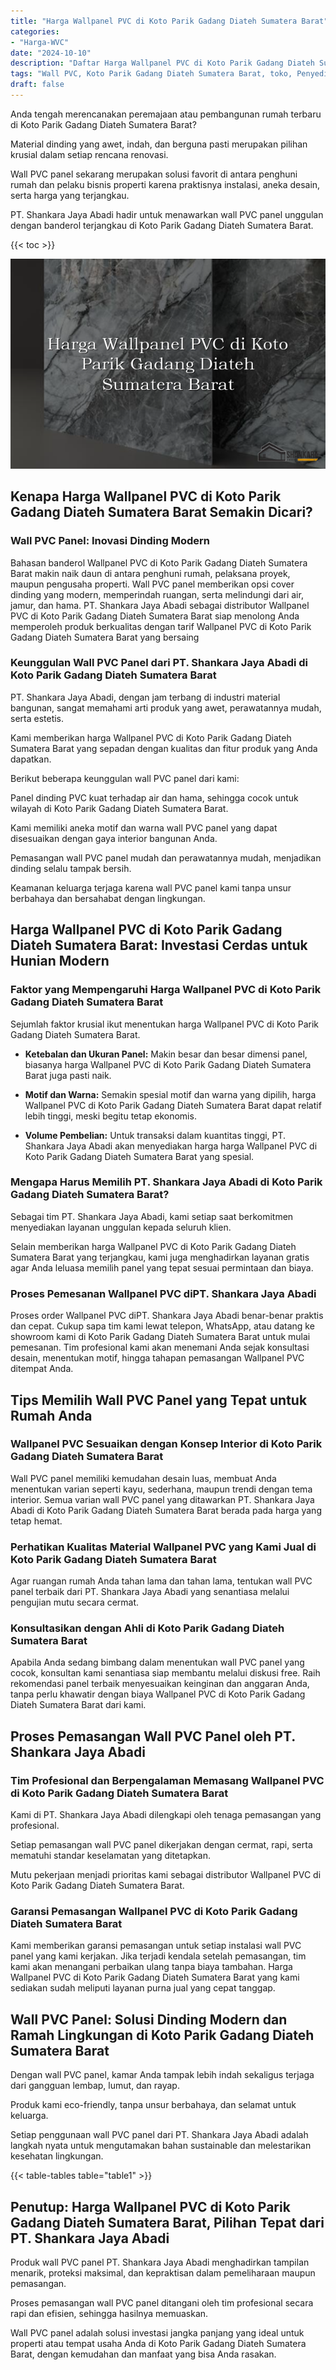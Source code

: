 ```yaml
---
title: "Harga Wallpanel PVC di Koto Parik Gadang Diateh Sumatera Barat"
categories: 
- "Harga-WVC"
date: "2024-10-10"
description: "Daftar Harga Wallpanel PVC di Koto Parik Gadang Diateh Sumatera Barat bagi rumah, perkantoran, serta toko. Material terbaik, pilihan motif, warna menarik, beserta layanan penempatan oleh teknisi ahli dan kepastian resmi!|Layanan distribusi Wallpanel PVC di Koto Parik Gadang Diateh Sumatera Barat untuk keperluan tempat tinggal, perkantoran, maupun toko, beserta panel unggulan dan instalasi oleh teknisi ahli serta garansi resmi.|Solusi Wallpanel PVC di Koto Parik Gadang Diateh Sumatera Barat yang terpercaya untuk rumah, office, dan gerai, bersama panel unggulan dan penempatan oleh teknisi berpengalaman serta garansi resmi.|Penjualan Wallpanel PVC di Koto Parik Gadang Diateh Sumatera Barat bagi hunian, office, serta gerai, dengan produk terbaik dan pemasangan dikerjakan oleh tim profesional, dilengkapi beserta kepastian resmi.}"
tags: "Wall PVC, Koto Parik Gadang Diateh Sumatera Barat, toko, Penyedia, distributor"
draft: false
---
```


Anda tengah merencanakan peremajaan atau pembangunan rumah terbaru di Koto Parik Gadang Diateh Sumatera Barat?

Material dinding yang awet, indah, dan berguna pasti merupakan pilihan krusial dalam setiap rencana renovasi.

Wall PVC panel sekarang merupakan solusi favorit di antara penghuni rumah dan pelaku bisnis properti karena praktisnya instalasi, aneka desain, serta harga yang terjangkau.

PT. Shankara Jaya Abadi hadir untuk menawarkan wall PVC panel unggulan dengan banderol terjangkau di Koto Parik Gadang Diateh Sumatera Barat.

{{< toc >}}

![Harga Wallpanel PVC di Koto Parik Gadang Diateh Sumatera Barat](/images/Harga-WVC/Harga-Wallpanel-PVC-di-Koto-Parik-Gadang-Diateh-Sumatera-Barat.png)


## Kenapa Harga Wallpanel PVC di Koto Parik Gadang Diateh Sumatera Barat Semakin Dicari?

### Wall PVC Panel: Inovasi Dinding Modern

Bahasan banderol Wallpanel PVC di Koto Parik Gadang Diateh Sumatera Barat makin naik daun di antara penghuni rumah, pelaksana proyek, maupun pengusaha properti. Wall PVC panel memberikan opsi cover dinding yang modern, memperindah ruangan, serta melindungi dari air, jamur, dan hama. PT. Shankara Jaya Abadi sebagai distributor Wallpanel PVC di Koto Parik Gadang Diateh Sumatera Barat siap menolong Anda memperoleh produk berkualitas dengan tarif Wallpanel PVC di Koto Parik Gadang Diateh Sumatera Barat yang bersaing

### Keunggulan Wall PVC Panel dari PT. Shankara Jaya Abadi di Koto Parik Gadang Diateh Sumatera Barat

PT. Shankara Jaya Abadi, dengan jam terbang di industri material bangunan, sangat memahami arti produk yang awet, perawatannya mudah, serta estetis.

Kami memberikan harga Wallpanel PVC di Koto Parik Gadang Diateh Sumatera Barat yang sepadan dengan kualitas dan fitur produk yang Anda dapatkan.

Berikut beberapa keunggulan wall PVC panel dari kami:

Panel dinding PVC kuat terhadap air dan hama, sehingga cocok untuk wilayah di Koto Parik Gadang Diateh Sumatera Barat.

Kami memiliki aneka motif dan warna wall PVC panel yang dapat disesuaikan dengan gaya interior bangunan Anda.

Pemasangan wall PVC panel mudah dan perawatannya mudah, menjadikan dinding selalu tampak bersih.

Keamanan keluarga terjaga karena wall PVC panel kami tanpa unsur berbahaya dan bersahabat dengan lingkungan.

## Harga Wallpanel PVC di Koto Parik Gadang Diateh Sumatera Barat: Investasi Cerdas untuk Hunian Modern

### Faktor yang Mempengaruhi Harga Wallpanel PVC di Koto Parik Gadang Diateh Sumatera Barat

Sejumlah faktor krusial ikut menentukan harga Wallpanel PVC di Koto Parik Gadang Diateh Sumatera Barat.

- **Ketebalan dan Ukuran Panel:** Makin besar dan besar dimensi panel, biasanya harga Wallpanel PVC di Koto Parik Gadang Diateh Sumatera Barat juga pasti naik.

- **Motif dan Warna:** Semakin spesial motif dan warna yang dipilih, harga Wallpanel PVC di Koto Parik Gadang Diateh Sumatera Barat dapat relatif lebih tinggi, meski begitu tetap ekonomis.

- **Volume Pembelian:** Untuk transaksi dalam kuantitas tinggi, PT. Shankara Jaya Abadi akan menyediakan harga harga Wallpanel PVC di Koto Parik Gadang Diateh Sumatera Barat yang spesial.

### Mengapa Harus Memilih PT. Shankara Jaya Abadi di Koto Parik Gadang Diateh Sumatera Barat?

Sebagai tim PT. Shankara Jaya Abadi, kami setiap saat berkomitmen menyediakan layanan unggulan kepada seluruh klien.

Selain memberikan harga Wallpanel PVC di Koto Parik Gadang Diateh Sumatera Barat yang terjangkau, kami juga menghadirkan layanan gratis agar Anda leluasa memilih panel yang tepat sesuai permintaan dan biaya.

### Proses Pemesanan Wallpanel PVC diPT. Shankara Jaya Abadi

Proses order Wallpanel PVC diPT. Shankara Jaya Abadi benar-benar praktis dan cepat. Cukup sapa tim kami lewat telepon, WhatsApp, atau datang ke showroom kami di Koto Parik Gadang Diateh Sumatera Barat untuk mulai pemesanan. Tim profesional kami akan menemani Anda sejak konsultasi desain, menentukan motif, hingga tahapan pemasangan Wallpanel PVC ditempat Anda.

## Tips Memilih Wall PVC Panel yang Tepat untuk Rumah Anda

### Wallpanel PVC Sesuaikan dengan Konsep Interior di Koto Parik Gadang Diateh Sumatera Barat

Wall PVC panel memiliki kemudahan desain luas, membuat Anda menentukan varian seperti kayu, sederhana, maupun trendi dengan tema interior. Semua varian wall PVC panel yang ditawarkan PT. Shankara Jaya Abadi di Koto Parik Gadang Diateh Sumatera Barat berada pada harga yang tetap hemat.

### Perhatikan Kualitas Material Wallpanel PVC yang Kami Jual di Koto Parik Gadang Diateh Sumatera Barat

Agar ruangan rumah Anda tahan lama dan tahan lama, tentukan wall PVC panel terbaik dari PT. Shankara Jaya Abadi yang senantiasa melalui pengujian mutu secara cermat.

### Konsultasikan dengan Ahli di Koto Parik Gadang Diateh Sumatera Barat

Apabila Anda sedang bimbang dalam menentukan wall PVC panel yang cocok, konsultan kami senantiasa siap membantu melalui diskusi free. Raih rekomendasi panel terbaik menyesuaikan keinginan dan anggaran Anda, tanpa perlu khawatir dengan biaya Wallpanel PVC di Koto Parik Gadang Diateh Sumatera Barat dari kami.

## Proses Pemasangan Wall PVC Panel oleh PT. Shankara Jaya Abadi

### Tim Profesional dan Berpengalaman Memasang Wallpanel PVC di Koto Parik Gadang Diateh Sumatera Barat

Kami di PT. Shankara Jaya Abadi dilengkapi oleh tenaga pemasangan yang profesional.

Setiap pemasangan wall PVC panel dikerjakan dengan cermat, rapi, serta mematuhi standar keselamatan yang ditetapkan.

Mutu pekerjaan menjadi prioritas kami sebagai distributor Wallpanel PVC di Koto Parik Gadang Diateh Sumatera Barat.

### Garansi Pemasangan Wallpanel PVC di Koto Parik Gadang Diateh Sumatera Barat

Kami memberikan garansi pemasangan untuk setiap instalasi wall PVC panel yang kami kerjakan. Jika terjadi kendala setelah pemasangan, tim kami akan menangani perbaikan ulang tanpa biaya tambahan. Harga Wallpanel PVC di Koto Parik Gadang Diateh Sumatera Barat yang kami sediakan sudah meliputi layanan purna jual yang cepat tanggap.

## Wall PVC Panel: Solusi Dinding Modern dan Ramah Lingkungan di Koto Parik Gadang Diateh Sumatera Barat

Dengan wall PVC panel, kamar Anda tampak lebih indah sekaligus terjaga dari gangguan lembap, lumut, dan rayap.

Produk kami eco-friendly, tanpa unsur berbahaya, dan selamat untuk keluarga.

Setiap penggunaan wall PVC panel dari PT. Shankara Jaya Abadi adalah langkah nyata untuk mengutamakan bahan sustainable dan melestarikan kesehatan lingkungan.

{{< table-tables table="table1" >}}

## Penutup: Harga Wallpanel PVC di Koto Parik Gadang Diateh Sumatera Barat, Pilihan Tepat dari PT. Shankara Jaya Abadi

Produk wall PVC panel PT. Shankara Jaya Abadi menghadirkan tampilan menarik, proteksi maksimal, dan kepraktisan dalam pemeliharaan maupun pemasangan.

Proses pemasangan wall PVC panel ditangani oleh tim profesional secara rapi dan efisien, sehingga hasilnya memuaskan.

Wall PVC panel adalah solusi investasi jangka panjang yang ideal untuk properti atau tempat usaha Anda di Koto Parik Gadang Diateh Sumatera Barat, dengan kemudahan dan manfaat yang bisa Anda rasakan.